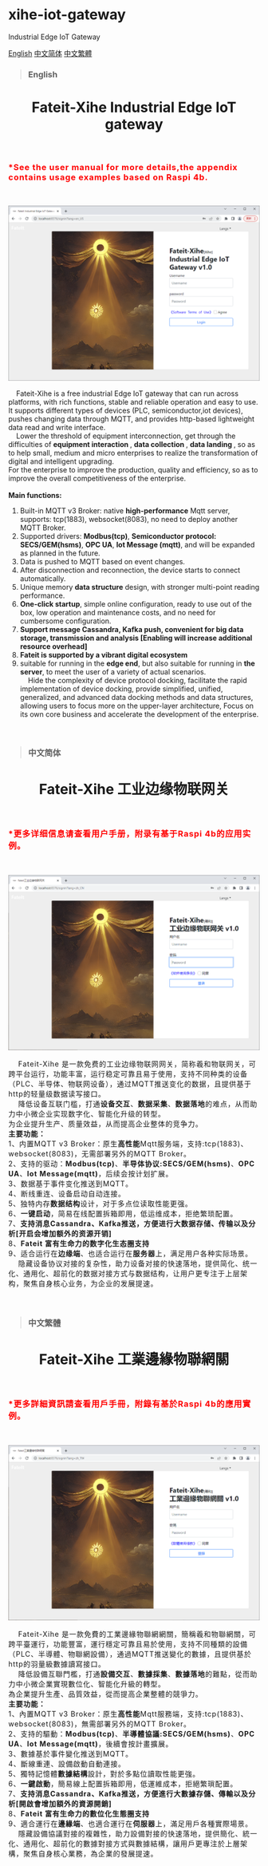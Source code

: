# xihe-iot-gateway
Industrial Edge IoT Gateway

[English](#English) [中文简体](#中文简体) [中文繁體](#中文繁體) 

>### English

<center><h1><b>Fateit-Xihe Industrial Edge IoT gateway</b></h1></center><br>

<h3 style="color:red;letter-spacing: 1px;">*See the <b>user manual</b> for more details,the appendix contains usage examples based on Raspi 4b.</h3><br> 

![avatar](images/main-en_US.png)

&nbsp;&nbsp;&nbsp;&nbsp;Fateit-Xihe is a free industrial Edge IoT gateway that can run across platforms, with rich functions, stable and reliable operation and easy to use. It supports different types of devices (PLC, semiconductor,iot devices), pushes changing data through MQTT, and provides http-based lightweight data read and write interface.<br>
&nbsp;&nbsp;&nbsp;&nbsp;Lower the threshold of equipment interconnection, get through the difficulties of <b> equipment interaction </b>, <b> data collection </b>, <b> data landing </b>, so as to help small, medium and micro enterprises to realize the transformation of digital and intelligent upgrading.<br> For the enterprise to improve the production, quality and efficiency, so as to improve the overall competitiveness of the enterprise.<br>\
<b>Main functions:</b><br>
1. Built-in MQTT v3 Broker: native <b>high-performance</b> Mqtt server, supports: tcp(1883), websocket(8083), no need to deploy another MQTT Broker. <br>
2. Supported drivers: <b>Modbus(tcp)</b>, <b>Semiconductor protocol: SECS/GEM(hsms)</b>, <b>OPC UA</b>, <b>Iot Message (mqtt)</b>, and will be expanded as planned in the future. <br>
3. Data is pushed to MQTT based on event changes. <br>
4. After disconnection and reconnection, the device starts to connect automatically. <br>
5. Unique memory <b>data structure</b> design, with stronger multi-point reading performance. <br>
6. <b>One-click startup</b>, simple online configuration, ready to use out of the box, low operation and maintenance costs, and no need for cumbersome configuration. <br>
7. <b>Support message Cassandra, Kafka push, convenient for big data storage, transmission and analysis [Enabling will increase additional resource overhead]</b><br>
8. <b>Fateit is supported by a vibrant digital ecosystem</b><br>
9. suitable for running in the <b>edge end</b>, but also suitable for running in <b>the server</b>, to meet the user of a variety of actual scenarios.<br>
&nbsp;&nbsp;&nbsp;&nbsp;Hide the complexity of device protocol docking, facilitate the rapid implementation of device docking, provide simplified, unified, generalized, and advanced data docking methods and data structures, allowing users to focus more on the upper-layer architecture, Focus on its own core business and accelerate the development of the enterprise. <br><br><br>




>### 中文简体


<center><h1><b>Fateit-Xihe 工业边缘物联网关</b></h1></center><br>

<h3 style="color:red;letter-spacing: 1px;">*更多详细信息请查看<b>用户手册</b>，附录有基于Raspi 4b的应用实例。</h3><br>

![avatar](images/main-zh_CN.png)

<div style="letter-spacing: 1px;">
&nbsp;&nbsp;&nbsp;&nbsp;Fateit-Xihe 是一款免费的工业边缘物联网网关，简称羲和物联网关，可跨平台运行，功能丰富，运行稳定可靠且易于使用，支持不同种类的设备（PLC、半导体、物联网设备），通过MQTT推送变化的数据，且提供基于http的轻量级数据读写接口。<br>
&nbsp;&nbsp;&nbsp;&nbsp;降低设备互联门槛，打通<b>设备交互</b>、<b>数据采集</b>、<b>数据落地</b>的难点，从而助力中小微企业实现数字化、智能化升级的转型。<br>
为企业提升生产、质量效益，从而提高企业整体的竞争力。<br>  
<b>主要功能：</b><br>  
1、内置MQTT v3 Broker：原生<b>高性能</b>Mqtt服务端，支持:tcp(1883)、websocket(8083)，无需部署另外的MQTT Broker。<br>
2、支持的驱动：<b>Modbus(tcp)</b>、<b>半导体协议:SECS/GEM(hsms)</b>、<b>OPC UA</b>、<b>Iot Message(mqtt)</b>，后续会按计划扩展。<br>
3、数据基于事件变化推送到MQTT。<br>
4、断线重连、设备启动自动连接。<br>
5、独特内存<b>数据结构</b>设计，对于多点位读取性能更强。<br>
6、<b>一键启动</b>，简易在线配置拆箱即用，低运维成本，拒绝繁琐配置。<br>
7、<b>支持消息Cassandra、Kafka推送，方便进行大数据存储、传输以及分析[开启会增加额外的资源开销]</b><br>
8、<b>Fateit 富有生命力的数字化生态圈支持</b><br>
9、适合运行在<b>边缘端</b>、也适合运行在<b>服务器</b>上，满足用户各种实际场景。<br>
&nbsp;&nbsp;&nbsp;&nbsp;隐藏设备协议对接的复杂性，助力设备对接的快速落地，提供简化、统一化、通用化、超前化的数据对接方式与数据结构，让用户更专注于上层架构，聚焦自身核心业务，为企业的发展提速。<br><br><br>
</div>


>### 中文繁體


<center><h1><b>Fateit-Xihe 工業邊緣物聯網關</b></h1></center><br>

<h3 style="color:red;letter-spacing: 1px;">*更多詳細資訊請查看<b>用戶手冊</b>，附錄有基於Raspi 4b的應用實例。</h3><br>

![avatar](images/main-zh_TW.png)

<div style="letter-spacing: 1px;">
&nbsp;&nbsp;&nbsp;&nbsp;Fateit-Xihe 是一款免費的工業邊緣物聯網網關，簡稱羲和物聯網關，可跨平臺運行，功能豐富，運行穩定可靠且易於使用，支持不同種類的設備（PLC、半導體、物聯網設備），通過MQTT推送變化的數據，且提供基於http的羽量級數據讀寫接口。<br>
&nbsp;&nbsp;&nbsp;&nbsp;降低設備互聯門檻，打通<b>設備交互</b>、<b>數據採集</b>、<b>數據落地</b>的難點，從而助力中小微企業實現數位化、智能化升級的轉型。<br>
為企業提升生產、品質效益，從而提高企業整體的競爭力。<br>  
<b>主要功能：</b><br>  
1、內置MQTT v3 Broker：原生<b>高性能</b>Mqtt服務端，支持:tcp(1883)、websocket(8083)，無需部署另外的MQTT Broker。<br>
2、支持的驅動：<b>Modbus(tcp)</b>、<b>半導體協議:SECS/GEM(hsms)</b>、<b>OPC UA</b>、<b>Iot Message(mqtt)</b>，後續會按計畫擴展。<br>
3、數據基於事件變化推送到MQTT。<br>
4、斷線重連、設備啟動自動連接。<br>
5、獨特記憶體<b>數據結構</b>設計，對於多點位讀取性能更強。<br>
6、<b>一鍵啟動</b>，簡易線上配置拆箱即用，低運維成本，拒絕繁瑣配置。<br>
7、<b>支持消息Cassandra、Kafka推送，方便進行大數據存儲、傳輸以及分析[開啟會增加額外的資源開銷]</b><br>
8、<b>Fateit 富有生命力的數位化生態圈支持</b><br>
9、適合運行在<b>邊緣端</b>、也適合運行在<b>伺服器</b>上，滿足用戶各種實際場景。<br>
&nbsp;&nbsp;&nbsp;&nbsp;隱藏設備協議對接的複雜性，助力設備對接的快速落地，提供簡化、統一化、通用化、超前化的數據對接方式與數據結構，讓用戶更專注於上層架構，聚焦自身核心業務，為企業的發展提速。<br><br><br>
</div>



